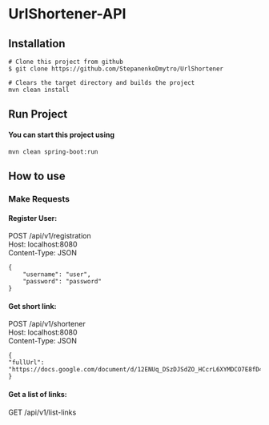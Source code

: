 # UrlShortener-API

## Installation

```
# Clone this project from github
$ git clone https://github.com/StepanenkoDmytro/UrlShortener

# Clears the target directory and builds the project
mvn clean install
```

## Run Project
#### You can start this project using
```
mvn clean spring-boot:run
```

## How to use

### Make Requests

#### Register User:

POST /api/v1/registration<br>
Host: localhost:8080<br>
Content-Type: JSON
```
{
    "username": "user",
    "password": "password"
}
```

#### Get short link:

POST /api/v1/shortener<br>
Host: localhost:8080<br>
Content-Type: JSON
```
{
"fullUrl": "https://docs.google.com/document/d/12ENUq_DSzDJSdZO_HCcrL6XYMDCO7E8fD40ULTtVrQA/edit"
}
```

#### Get a list of links:

GET /api/v1/list-links
